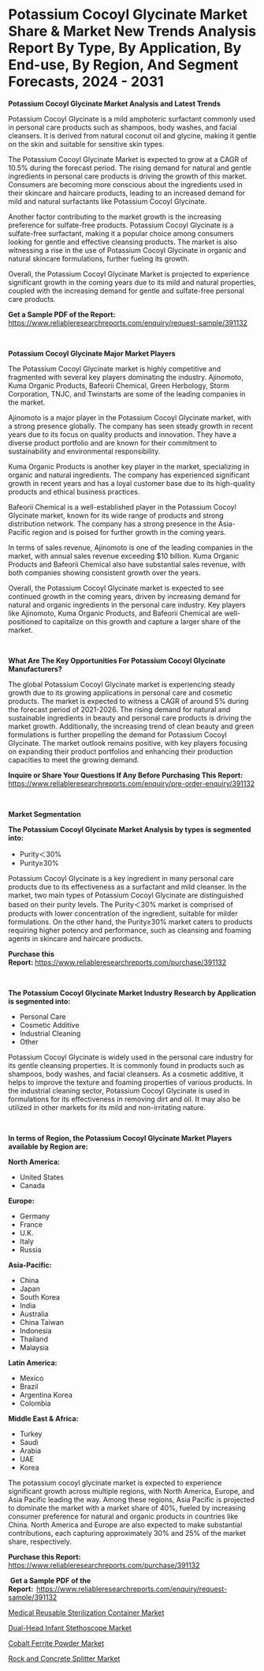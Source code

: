 <p><h1>Potassium Cocoyl Glycinate Market Share & Market New Trends Analysis Report By Type, By Application, By End-use, By Region, And Segment Forecasts, 2024 - 2031</h1></p><p><strong>Potassium Cocoyl Glycinate Market Analysis and Latest Trends</strong></p>
<p><p>Potassium Cocoyl Glycinate is a mild amphoteric surfactant commonly used in personal care products such as shampoos, body washes, and facial cleansers. It is derived from natural coconut oil and glycine, making it gentle on the skin and suitable for sensitive skin types. </p><p>The Potassium Cocoyl Glycinate Market is expected to grow at a CAGR of 10.5% during the forecast period. The rising demand for natural and gentle ingredients in personal care products is driving the growth of this market. Consumers are becoming more conscious about the ingredients used in their skincare and haircare products, leading to an increased demand for mild and natural surfactants like Potassium Cocoyl Glycinate.</p><p>Another factor contributing to the market growth is the increasing preference for sulfate-free products. Potassium Cocoyl Glycinate is a sulfate-free surfactant, making it a popular choice among consumers looking for gentle and effective cleansing products. The market is also witnessing a rise in the use of Potassium Cocoyl Glycinate in organic and natural skincare formulations, further fueling its growth.</p><p>Overall, the Potassium Cocoyl Glycinate Market is projected to experience significant growth in the coming years due to its mild and natural properties, coupled with the increasing demand for gentle and sulfate-free personal care products.</p></p>
<p><strong>Get a Sample PDF of the Report:&nbsp;</strong> <a href="https://www.reliableresearchreports.com/enquiry/request-sample/391132">https://www.reliableresearchreports.com/enquiry/request-sample/391132</a></p>
<p>&nbsp;</p>
<p><strong>Potassium Cocoyl Glycinate Major Market Players</strong></p>
<p><p>The Potassium Cocoyl Glycinate market is highly competitive and fragmented with several key players dominating the industry. Ajinomoto, Kuma Organic Products, Bafeorii Chemical, Green Herbology, Storm Corporation, TNJC, and Twinstarts are some of the leading companies in the market.</p><p>Ajinomoto is a major player in the Potassium Cocoyl Glycinate market, with a strong presence globally. The company has seen steady growth in recent years due to its focus on quality products and innovation. They have a diverse product portfolio and are known for their commitment to sustainability and environmental responsibility.</p><p>Kuma Organic Products is another key player in the market, specializing in organic and natural ingredients. The company has experienced significant growth in recent years and has a loyal customer base due to its high-quality products and ethical business practices.</p><p>Bafeorii Chemical is a well-established player in the Potassium Cocoyl Glycinate market, known for its wide range of products and strong distribution network. The company has a strong presence in the Asia-Pacific region and is poised for further growth in the coming years.</p><p>In terms of sales revenue, Ajinomoto is one of the leading companies in the market, with annual sales revenue exceeding $10 billion. Kuma Organic Products and Bafeorii Chemical also have substantial sales revenue, with both companies showing consistent growth over the years.</p><p>Overall, the Potassium Cocoyl Glycinate market is expected to see continued growth in the coming years, driven by increasing demand for natural and organic ingredients in the personal care industry. Key players like Ajinomoto, Kuma Organic Products, and Bafeorii Chemical are well-positioned to capitalize on this growth and capture a larger share of the market.</p></p>
<p>&nbsp;</p>
<p><strong>What Are The Key Opportunities For Potassium Cocoyl Glycinate Manufacturers?</strong></p>
<p><p>The global Potassium Cocoyl Glycinate market is experiencing steady growth due to its growing applications in personal care and cosmetic products. The market is expected to witness a CAGR of around 5% during the forecast period of 2021-2026. The rising demand for natural and sustainable ingredients in beauty and personal care products is driving the market growth. Additionally, the increasing trend of clean beauty and green formulations is further propelling the demand for Potassium Cocoyl Glycinate. The market outlook remains positive, with key players focusing on expanding their product portfolios and enhancing their production capacities to meet the growing demand.</p></p>
<p><strong>Inquire or Share Your Questions If Any Before Purchasing This Report:</strong> <a href="https://www.reliableresearchreports.com/enquiry/pre-order-enquiry/391132">https://www.reliableresearchreports.com/enquiry/pre-order-enquiry/391132</a></p>
<p>&nbsp;</p>
<p><strong>Market Segmentation</strong></p>
<p><strong>The Potassium Cocoyl Glycinate Market Analysis by types is segmented into:</strong></p>
<p><ul><li>Purity＜30%</li><li>Purity≥30%</li></ul></p>
<p><p>Potassium Cocoyl Glycinate is a key ingredient in many personal care products due to its effectiveness as a surfactant and mild cleanser. In the market, two main types of Potassium Cocoyl Glycinate are distinguished based on their purity levels. The Purity＜30% market is comprised of products with lower concentration of the ingredient, suitable for milder formulations. On the other hand, the Purity≥30% market caters to products requiring higher potency and performance, such as cleansing and foaming agents in skincare and haircare products.</p></p>
<p><strong>Purchase this Report:&nbsp;</strong><a href="https://www.reliableresearchreports.com/purchase/391132">https://www.reliableresearchreports.com/purchase/391132</a></p>
<p>&nbsp;</p>
<p><strong>The Potassium Cocoyl Glycinate Market Industry Research by Application is segmented into:</strong></p>
<p><ul><li>Personal Care</li><li>Cosmetic Additive</li><li>Industrial Cleaning</li><li>Other</li></ul></p>
<p><p>Potassium Cocoyl Glycinate is widely used in the personal care industry for its gentle cleansing properties. It is commonly found in products such as shampoos, body washes, and facial cleansers. As a cosmetic additive, it helps to improve the texture and foaming properties of various products. In the industrial cleaning sector, Potassium Cocoyl Glycinate is used in formulations for its effectiveness in removing dirt and oil. It may also be utilized in other markets for its mild and non-irritating nature.</p></p>
<p>&nbsp;</p>
<p><strong>In terms of Region, the Potassium Cocoyl Glycinate Market Players available by Region are:</strong></p>
<p>
    <p> <strong> North America: </strong>
        <ul>
            <li>United States</li>
            <li>Canada</li>
        </ul>
        </p> 
    <p> <strong> Europe: </strong>
        <ul>
            <li>Germany</li>
            <li>France</li>
            <li>U.K.</li>
            <li>Italy</li>
            <li>Russia</li>
        </ul>
        </p> 
    <p> <strong> Asia-Pacific: </strong>
        <ul>
            <li>China</li>
            <li>Japan</li>
            <li>South Korea</li>
            <li>India</li>
            <li>Australia</li>
            <li>China Taiwan</li>
            <li>Indonesia</li>
            <li>Thailand</li>
            <li>Malaysia</li>
        </ul>
        </p> 
    <p> <strong> Latin America: </strong>
        <ul>
            <li>Mexico</li>
            <li>Brazil</li>
            <li>Argentina Korea</li>
            <li>Colombia</li>
        </ul>
        </p> 
    <p> <strong> Middle East & Africa: </strong>
        <ul>
            <li>Turkey</li>
            <li>Saudi</li>
            <li>Arabia</li>
            <li>UAE</li>
            <li>Korea</li>
        </ul>
    </p>
    </p>
<p><p>The potassium cocoyl glycinate market is expected to experience significant growth across multiple regions, with North America, Europe, and Asia Pacific leading the way. Among these regions, Asia Pacific is projected to dominate the market with a market share of 40%, fueled by increasing consumer preference for natural and organic products in countries like China. North America and Europe are also expected to make substantial contributions, each capturing approximately 30% and 25% of the market share, respectively.</p></p>
<p><strong>Purchase this Report: </strong><a href="https://www.reliableresearchreports.com/purchase/391132">https://www.reliableresearchreports.com/purchase/391132</a></p>
<p>&nbsp;<strong>Get a Sample PDF of the Report:&nbsp;&nbsp;</strong><a href="https://www.reliableresearchreports.com/enquiry/request-sample/391132">https://www.reliableresearchreports.com/enquiry/request-sample/391132</a></p>
<p><strong></strong></p>
<p><p><a href="https://view.publitas.com/reportprime-1/medical-reusable-sterilization-container-market-research-report-the-key-to-successful-business-strategy-forecasted-for-period-from-2023-2030/">Medical Reusable Sterilization Container Market</a></p><p><a href="https://view.publitas.com/reportprime-1/dual-head-infant-stethoscope-market-provides-detailed-segmentation-of-this-market-based-on-type-application-and-region-and-forecast-for-the-period-from-2023-2030/">Dual-Head Infant Stethoscope Market</a></p><p><a href="https://zircon-bluebell-299.notion.site/Cobalt-Ferrite-Powder-Market-Size-Focuses-on-Market-Dynamics-In-Depth-Analysis-and-Future-Projectio-c07537da7a1547bcbf82b8b9ccdd02f3">Cobalt Ferrite Powder Market</a></p><p><a href="https://view.publitas.com/reportprime-1/global-rock-and-concrete-splitter-market-size-and-market-trends-insights-and-projections-from-2023-to-2030/">Rock and Concrete Splitter Market</a></p></p>